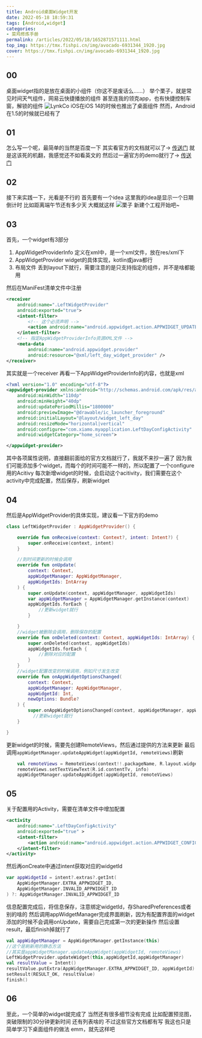 ```yaml
---
title: Android桌面Widget开发
date: 2022-05-18 18:59:31
tags: [Android,widget]
categories: 
- 菜鸡修炼手册
permalink: /articles/2022/05/18/1652871571111.html
top_img: https://tmx.fishpi.cn/img/avocado-6931344_1920.jpg
cover: https://tmx.fishpi.cn/img/avocado-6931344_1920.jpg
---
```


## 00
桌面widget指的是放在桌面的小组件（你这不是废话么……）
举个栗子，就是常见时间天气组件，网易云快捷播放的组件
甚至连我的领克app，也有快捷控制车窗，解锁的组件
![LynkCo](https://tmx.fishpi.cn/img/Snipaste_2022-05-19_11-22-10.jpg)
iOS在iOS 14的时候也推出了桌面组件
然而，Android在1.5的时候就已经有了

## 01
怎么写一个呢，最简单的当然是百度一下
其实看官方的文档就可以了-> [传送门](https://developer.android.com/guide/topics/appwidgets/overview?hl=zh-cn)
就是这该死的机翻，我感觉还不如看英文的
然后过一遍官方的demo就行了-> [传送门](https://android.googlesource.com/platform/development/+/master/samples/ApiDemos/src/com/example/android/apis/appwidget)

## 02
接下来实践一下，光看是不行的
首先要有一个idea
这里我的idea是显示一个日期倒计时
比如距离端午节还有多少天
大概就这样
![栗子](https://tmx.fishpi.cn/img/Snipaste_2022-05-19_10-26-54.jpg)
新建个工程开始吧~

## 03
首先，一个widget有3部分
1. AppWidgetProviderInfo 定义在xml中，是一个xml文件，放在res/xml下
2. AppWidgetProvider widget的具体实现，kotlin或java都行
3. 布局文件 丢到layout下就行，需要注意的是只支持指定的组件，并不是啥都能用

然后在ManiFest清单文件中注册
```xml
<receiver
    android:name=".LeftWidgetProvider"
    android:exported="true">
    <intent-filter>
        <!-- 这个必须声明 -->
        <action android:name="android.appwidget.action.APPWIDGET_UPDATE" />
    </intent-filter>
    <!-- 指定AppWidgetProviderInfo资源XML文件 -->
    <meta-data
        android:name="android.appwidget.provider"
        android:resource="@xml/left_day_widget_provider" />
</receiver>
```
其实就是一个receiver
再看一下AppWidgetProviderInfo的内容，也就是xml
```xml
<?xml version="1.0" encoding="utf-8"?>
<appwidget-provider xmlns:android="http://schemas.android.com/apk/res/android"
    android:minWidth="110dp"
    android:minHeight="40dp"
    android:updatePeriodMillis="1800000"
    android:previewImage="@drawable/ic_launcher_foreground"
    android:initialLayout="@layout/widget_left_day"
    android:resizeMode="horizontal|vertical"
    android:configure="com.xiamo.myapplication.LeftDayConfigActivity"
    android:widgetCategory="home_screen">

</appwidget-provider>
```
其中各项属性说明，直接翻前面给的官方文档就行了，我就不来抄一遍了
因为我们可能添加多个widget，而每个的时间可能不一样的，所以配置了一个configure用的Acitivy
每次新增widget的时候，会启动这个acitivity，我们需要在这个activity中完成配置，然后保存，刷新widget

## 04
然后是AppWidgetProvider的具体实现，建议看一下官方的demo
```kotlin
class LeftWidgetProvider : AppWidgetProvider() {

    override fun onReceive(context: Context?, intent: Intent?) {
        super.onReceive(context, intent)
    }

    //到时间更新的时候会调用
    override fun onUpdate(
        context: Context,
        appWidgetManager: AppWidgetManager,
        appWidgetIds: IntArray
    ) {
        super.onUpdate(context, appWidgetManager, appWidgetIds)
        var appWidgetManager = AppWidgetManager.getInstance(context)
        appWidgetIds.forEach {
            //更新widget就行
        }

    }
    //widget被删除会调用，删除保存的配置
    override fun onDeleted(context: Context, appWidgetIds: IntArray) {
        super.onDeleted(context, appWidgetIds)
        appWidgetIds.forEach {
            //删除对应的配置
        }
    }
    //widget配置改变的时候调用，例如尺寸发生改变
    override fun onAppWidgetOptionsChanged(
        context: Context,
        appWidgetManager: AppWidgetManager,
        appWidgetId: Int,
        newOptions: Bundle?
    ) {
        super.onAppWidgetOptionsChanged(context, appWidgetManager, appWidgetId, newOptions)
          //更新widget就行
    }

}

```
更新widget的时候，需要先创建RemoteViews，然后通过提供的方法来更新
最后调用`appWidgetManager.updateAppWidget(appWidgetId, remoteViews)`刷新
```kotlin
    val remoteViews = RemoteViews(context!!.packageName, R.layout.widget_left_day)
    remoteViews.setTextViewText(R.id.contentTv, info)
    appWidgetManager.updateAppWidget(appWidgetId, remoteViews)
```

## 05
关于配置用的Activity，需要在清单文件中增加配置
```xml
<activity
    android:name=".LeftDayConfigActivity"
    android:exported="true" >
    <intent-filter>
        <action android:name="android.appwidget.action.APPWIDGET_CONFIGURE"/>
    </intent-filter>
</activity>
```
然后再onCreate中通过intent获取对应的widgetId
```kotlin
var appWidgetId = intent?.extras?.getInt(
    AppWidgetManager.EXTRA_APPWIDGET_ID,
    AppWidgetManager.INVALID_APPWIDGET_ID
) ?: AppWidgetManager.INVALID_APPWIDGET_ID
```
信息配置完成后，将信息保存，注意绑定widgetId，存SharedPreferences或者别的啥的
然后调用appWidgetManager完成界面刷新，因为有配置界面的widget添加的时候不会调用onUpdate，需要自己完成第一次的更新操作
然后设置result，最后finish掉就行了
```kotlin
val appWidgetManager = AppWidgetManager.getInstance(this)
//这个是刷新用的静态方法
//其实是appWidgetManager.updateAppWidget(appWidgetId, remoteViews)
LeftWidgetProvider.updateWidget(this,appWidgetId,appWidgetManager)
val resultValue = Intent()
resultValue.putExtra(AppWidgetManager.EXTRA_APPWIDGET_ID, appWidgetId)
setResult(RESULT_OK, resultValue)
finish()
```

## 06
至此，一个简单的widget就完成了
当然还有很多细节没有完成
比如配置预览图，突破限制的30分钟更新时间
还有列表啥的
不过这些官方文档都有写
我这也只是简单学习下桌面组件的做法
emm，就先这样吧



